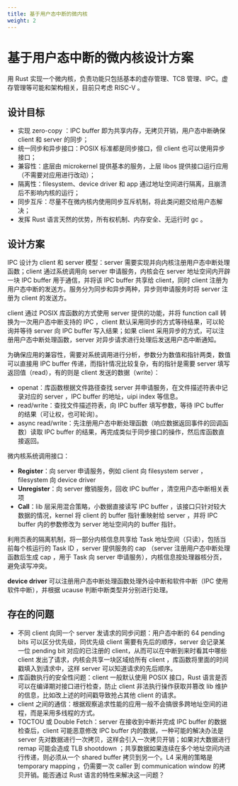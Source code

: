 ```yaml
---
title: 基于用户态中断的微内核
weight: 2
---
```


# 基于用户态中断的微内核设计方案

用 Rust 实现一个微内核，负责功能只包括基本的虚存管理、TCB 管理、IPC。虚存管理等可能和架构相关，目前只考虑 RISC-V 。

## 设计目标

- 实现 zero-copy ：IPC buffer 即为共享内存，无拷贝开销，用户态中断确保 client 和 server 的同步；
- 统一同步和异步接口：POSIX 标准都是同步接口，但 client 也可以使用异步接口；
- 兼容性：底层由 microkernel 提供基本的服务，上层 libos 提供接口运行应用（不需要对应用进行改动）；
- 隔离性：filesystem、device driver 和 app 通过地址空间进行隔离，且崩溃后不影响内核的运行；
- 同步互斥：尽量不在微内核内使用同步互斥机制，将此类问题交给用户态解决；
- 发挥 Rust 语言天然的优势，所有权机制、内存安全、无运行时 gc 。

## 设计方案

IPC 设计为 client 和 server 模型：server 需要实现并向内核注册用户态中断处理函数；client 通过系统调用向 server 申请服务，内核会在 server 地址空间内开辟一块 IPC buffer 用于通信，并将该 IPC buffer 共享给 client，同时 client 注册为用户态中断的发送方。服务分为同步和异步两种，异步则申请服务时将 server 注册为 client 的发送方。

client 通过 POSIX 库函数的方式使用 server 提供的功能，并将 function call 转换为一次用户态中断支持的 IPC ，client 默认采用同步的方式等待结果，可以轮询并等待 server 向 IPC buffer 写入结果；如果 client 采用异步的方式，可以注册用户态中断处理函数，server 对异步请求进行处理后发送用户态中断通知。

为确保应用的兼容性，需要对系统调用进行分析，参数分为数值和指针两类，数值可以直接用 IPC buffer 传递，而指针情况比较复杂，有的指针是需要 server 填写返回值（read），有的则是 client 发送的数据（write）：

- openat：库函数根据文件路径查找 server 并申请服务，在文件描述符表中记录对应的 server ，IPC buffer 的地址，uipi index 等信息。 
- read/write：查找文件描述符表，向 IPC buffer 填写参数，等待 IPC buffer 的结果（可让权，也可轮询）。
- async read/write：先注册用户态中断处理函数（响应数据返回事件的回调函数）读取 IPC buffer 的结果，再完成类似于同步接口的操作，然后库函数直接返回。

微内核系统调用接口：

- **Register**：向 server 申请服务，例如 client 向 filesystem server ，filesystem 向 device driver
- **Unregister**：向 server 撤销服务，回收 IPC buffer ，清空用户态中断相关表项
- **Call**：lib 层采用混合策略，小数据直接读写 IPC buffer ，该接口只针对较大数据的情况，kernel 将 client 的 buffer 指针重映射给 server ，并将 IPC buffer 内的参数修改为 server 地址空间内的 buffer 指针。

利用页表的隔离机制，将一部分内核信息共享给 Task 地址空间（只读），包括当前每个核运行的 Task ID ，server 提供服务的 cap （server 注册用户态中断处理函数后生成 cap ，用于 Task 向 server 申请服务），内核信息按处理器核分页，避免读写冲突。

**device driver** 可以注册用户态中断处理函数处理外设中断和软件中断（IPC 使用软件中断），并根据 ucause 判断中断类型并分别进行处理。

## 存在的问题

- 不同 client 向同一个 server 发请求的同步问题：用户态中断的 64 pending bits 可以区分优先级，同优先级 client 需要有先后的顺序，server 会记录某一位 pending bit 对应的已注册的 client，从而可以在中断到来时看其中哪些 client 发出了请求，内核会共享一块区域给所有 client ，库函数将里面的时间戳填入到请求中，这样 server 可以知道请求的先后顺序。
- 库函数执行的安全性问题：client 一般默认使用 POSIX 接口，Rust 语言是否可以在编译期对接口进行检查，防止 client 非法执行操作获取并篡改 lib 维护的信息，比如改上述的时间戳导致抢占其他 client 的请求。
- client 之间的通信：根据观察追求性能的应用一般不会搞很多跨地址空间的进程，而是采用多线程的方式。
- TOCTOU 或 Double Fetch：server 在接收到中断并完成 IPC buffer 的数据检查后，client 可能恶意修改 IPC buffer 内的数据，一种可能的解决办法是 server 先对数据进行一次拷贝，这样会引入一次拷贝开销；如果对大数据进行 remap 可能会造成 TLB shootdown ；共享数据如果连续在多个地址空间内进行传递，则必须从一个 shared buffer 拷贝到另一个。L4 采用的策略是 temporary mapping ，仍需要一次 caller 到 communication window 的拷贝开销。能否通过 Rust 语言的特性来解决这一问题？ 
